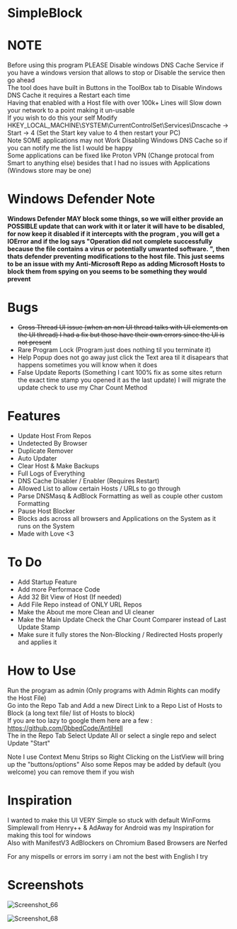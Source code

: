 # SimpleBlock

# NOTE
Before using this program PLEASE Disable windows DNS Cache Service if you have a windows version that allows to stop or Disable the service then go ahead  
The tool does have built in Buttons in the ToolBox tab to Disable Windows DNS Cache it requires a Restart each time  
Having that enabled with a Host file with over 100k+ Lines will Slow down your network to a point making it un-usable  
If you wish to do this your self Modify  
HKEY_LOCAL_MACHINE\\SYSTEM\\CurrentControlSet\\Services\\Dnscache -> Start -> 4 (Set the Start key value to 4 then restart your PC)  
Note SOME applications may not Work Disabling Windows DNS Cache so if you can notify me the list I would be happy  
Some applications can be fixed like Proton VPN (Change protocal from Smart to anything else) besides that I had no issues with Applications (Windows store may be one) 

# Windows Defender Note
**Windows Defender MAY block some things, so we will either provide an POSSIBLE update that can work with it or later it will have to be disabled, for now keep it disabled if it intercepts with the program , you will get a IOError and if the log says "Operation did not complete successfully because the file contains a virus or potentially unwanted software.
", then thats defender preventing modifications to the host file. This just seems to be an issue with my Anti-Microsoft Repo as adding Microsoft Hosts to block them from spying on you seems to be something they would prevent**

# Bugs

* ~~Cross Thread UI issue (when an non UI thread talks with UI elements on the UI thread) I had a fix but those have their own errors since the UI is not present~~  
* Rare Program Lock (Program just does nothing til you terminate it) 
* Help Popup does not go away just click the Text area til it disapears that happens sometimes you will know when it does
* False Update Reports (Something I cant 100% fix as some sites return the exact time stamp you opened it as the last update) I will migrate the update check to use my Char Count Method

# Features

* Update Host From Repos
* Undetected By Browser
* Duplicate Remover
* Auto Updater
* Clear Host & Make Backups
* Full Logs of Everything
* DNS Cache Disabler / Enabler (Requires Restart)
* Allowed List to allow certain Hosts / URLs to go through
* Parse DNSMasq & AdBlock Formatting as well as couple other custom Formatting
* Pause Host Blocker
* Blocks ads across all browsers and Applications on the System as it runs on the System
* Made with Love <3

# To Do

* Add Startup Feature
* Add more Performace Code
* Add 32 Bit View of Host (If needed)
* Add File Repo instead of ONLY URL Repos
* Make the About me more Clean and UI cleaner
* Make the Main Update Check the Char Count Comparer instead of Last Update Stamp
* Make sure it fully stores the Non-Blocking / Redirected Hosts properly and applies it

# How to Use

Run the program as admin (Only programs with Admin Rights can modify the Host File)  
Go into the Repo Tab and Add a new Direct Link to a Repo List of Hosts to Block (a long text file/ list of Hosts to block)  
If you are too lazy to google them here are a few : https://github.com/0bbedCode/AntiHell  
The in the Repo Tab Select Update All or select a single repo and select Update "Start"  


Note I use Context Menu Strips so Right Clicking on the ListView will bring up the "buttons/options"
Also some Repos may be added by default (you welcome) you can remove them if you wish

# Inspiration

I wanted to make this UI VERY Simple so stuck with default WinForms  
Simplewall from Henry++ & AdAway for Android was my Inspiration for making this tool for windows  
Also with ManifestV3 AdBlockers on Chromium Based Browsers are Nerfed

For any mispells or errors im sorry i am not the best with English I try   

# Screenshots

![Screenshot_66](https://user-images.githubusercontent.com/114315756/197370462-18c8eb2f-41b0-49fd-8509-24aea6620f8f.png)  

![Screenshot_68](https://user-images.githubusercontent.com/114315756/197370503-99de3237-156b-4aa5-b2f2-0af29fcfee96.png)

